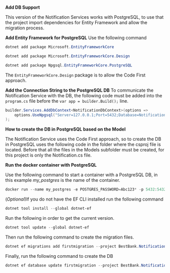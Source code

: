 **Add DB Support**

This version of the Notification Services works with PostgreSQL, to use that the project import dependencies for Entity Framework and allow the migration process.

**Add Entity Framework for PostgreSQL**
Use the following command

```powershell
dotnet add package Microsoft.EntityFrameworkCore
```
```powershell
dotnet add package Microsoft.EntityFrameworkCore.Design
```
```powershell
dotnet add package Npgsql.EntityFrameworkCore.PostgreSQL
```

The ```EntityFrameworkCore.Design``` package is to allow the Code First approach.

**Add the Connection String to the PostgreSQL DB**
To communicate the Notification Service with the DB, the following code must be added into the ```program.cs``` file before the ```var app = builder.Build();``` line.

```c#
builder.Services.AddDbContext<NotificationDbContext>(options =>
    options.UseNpgsql("Server=127.0.0.1;Port=5432;Database=NotificationDB;User Id=postgres;Password=Abc123*;")
);
```

**How to create the DB in PostgreSQL based on the Model**

The Notification Service uses the Code First approach, so to create the DB in PostgreSQL uses the following code in the folder where the csproj file is located. Before that all the files in the Models subfolder must be created, for this project is only the Notification.cs file.

**Run the docker container with PostgreSQL**

Use the following command to start a container with a PostgreSQL DB, in this example *my_postgres* is the name of the container.

```powershell
docker run --name my_postgres -e POSTGRES_PASSWORD=Abc123* -p 5432:5432 -d postgres
```


(*Optional*)If you do not have the EF CLI installed run the following command
```powershell
dotnet tool install --global dotnet-ef
```

Run the following in order to get the current version.

```powershell
dotnet tool update --global dotnet-ef
```

Then run the following command to create the migration files.

```powershell
dotnet ef migrations add firstmigration --project BestBank.NotificationService.csproj
```

Finally, run the following command to create the DB

```powershell
dotnet ef database update firstmigration --project BestBank.NotificationService.csproj
```

